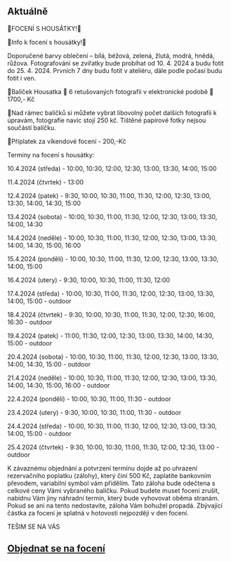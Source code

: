 Aktuálně
---

 
🐥FOCENÍ S HOUSÁTKY!🐥

   🐥Info k focení s housátky!🐥
   
Doporučené barvy oblečení – bílá, béžová, zelená, žlutá, modrá, hnědá, růžova.
Fotografování se zviřatky bude probíhat od 10. 4. 2024 a budu fotit do 25. 4. 2024. Prvních 7 dny budu fotit v ateliéru, dále podle počasí budu fotit i ven. 

  🐤Balíček Housatka 🐥 6 retušovaných fotografii v elektronické podobě 🐥1700,- Kč
  
  🐤Nad rámec balíčků si můžete vybrat libovolný počet dalších fotografii k úpravám, fotografie navíc stojí 250 kč. Tištěné papírové fotky nejsou součástí balíčku.
  
  🐤Příplatek za víkendové focení - 200,-Kč

  Terminy na focení s housátky:
  
10.4.2024 (středa) - 10:00, 10:30, 12:00, 12:30, 13:00, 13:30, 14:00, 15:00 

11.4.2024 (čtvrtek) - 13:00 

12.4.2024 (patek) - 9:30, 10:00, 10:30, 11:00, 11:30, 12:00, 12:30, 13:00, 13:30, 14:00, 14:30, 15:00 

13.4.2024 (sobota) - 10:00, 10:30, 11:00, 11:30, 12:00, 12:30, 13:00, 13:30, 14:00, 14:30

14.4.2024 (neděle) - 10:00, 10:30, 11:00, 11:30, 12:00, 12:30, 13:00, 13:30, 14:00, 14:30, 15:00, 16:00      

15.4.2024 (pondělí) - 10:00, 10:30, 11:00, 11:30, 12:00, 12:30, 13:00, 13:30, 14:00, 15:00 

16.4.2024 (utery) - 9:30, 10:00, 10:30, 11:00, 11:30, 12:00

17.4.2024 (středa) - 10:00, 10:30, 11:00, 11:30, 12:00, 12:30, 13:00, 13:30, 14:00, 15:00 - outdoor

18.4.2024 (čtvrtek) - 9:30, 10:00, 10:30, 11:00, 11:30, 12:00, 12:30, 16:00, 16:30 - outdoor

19.4.2024 (patek) - 11:00, 11:30, 12:00, 12:30, 13:00, 13:30, 14:00, 14:30, 15:00 - outdoor

20.4.2024 (sobota) - 10:00, 10:30, 11:00, 11:30, 12:00, 12:30, 13:00, 13:30, 14:00, 14:30, 15:00 - outdoor

21.4.2024 (neděle) - 10:00, 10:30, 11:00, 11:30, 12:00, 12:30, 13:00, 13:30, 14:00, 14:30, 15:00, 16:00 - outdoor

22.4.2024 (pondělí) - 10:00, 10:30, 11:00, 11:30 - outdoor

23.4.2024 (utery) - 9:30, 10:00, 10:30, 11:00, 11:30 - outdoor

24.4.2024 (středa) - 10:00, 10:30, 11:00, 11:30, 12:00, 12:30, 13:00, 13:30, 14:00, 15:00 - outdoor

25.4.2024 (čtvrtek) - 9:30, 10:00, 10:30, 11:00, 11:30, 12:00, 12:30, 13:00 - outdoor


K závaznému objednání a potvrzení termínu dojde až po uhrazení rezervačního poplatku (zálohy), který činí 500 Kč, zaplatíte bankovním převodem, variabilní symbol vám přidělím. Tato záloha bude odečtena s celkové ceny Vámi vybraného balíčku. Pokud budete muset foceni zrušit, nabídnu Vám jiny náhradní termín, který bude vyhovovat oběma stranám. Pokud se ani na tento nedostavíte, záloha Vám bohužel propadá. Zbývající částka za focení je splatná v hotovosti nejpozději v den focení.

TEŠIM SE NA VÁS

## [**Objednat se na focení**](/contact) 
